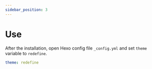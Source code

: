 ```yaml
---
sidebar_position: 3
---
```




# Use

After the installation, open Hexo config file `_config.yml` and set `theme` variable to `redefine`.

```yaml
theme: redefine
``` 

